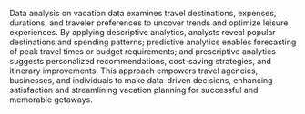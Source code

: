 Data analysis on vacation data examines travel destinations, expenses, durations, and traveler preferences to uncover trends and optimize leisure experiences. By applying descriptive analytics, analysts reveal popular destinations and spending patterns; predictive analytics enables forecasting of peak travel times or budget requirements; and prescriptive analytics suggests personalized recommendations, cost-saving strategies, and itinerary improvements. This approach empowers travel agencies, businesses, and individuals to make data-driven decisions, enhancing satisfaction and streamlining vacation planning for successful and memorable getaways.
